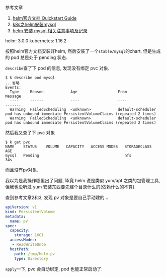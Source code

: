 
参考文章

1. [helm官方文档 Quickstart Guide](https://helm.sh/docs/intro/quickstart/)
2. [k8s之helm安装mysql](https://blog.csdn.net/eyeofeagle/article/details/102703065)
3. [helm 安装 mysql 相关注意事项及记录](https://blog.csdn.net/gs80140/article/details/93471482)

helm: 3.0.0
kubernetes: 1.16.2

按照helm官方文档安装好helm, 然后安装了一个`stable/mysql`的chart, 但是生成的 pod 总是处于 pending 状态. 

`describe`查了下 pod 的信息, 发现没有绑定 pvc 对象.

```
$ k describe pod mysql
...省略
Events:
  Type     Reason            Age                  From                    Message
  ----     ------            ----                 ----                    -------
  Warning  FailedScheduling  <unknown>            default-scheduler       pod has unbound immediate PersistentVolumeClaims (repeated 2 times)
  Warning  FailedScheduling  <unknown>            default-scheduler       pod has unbound immediate PersistentVolumeClaims (repeated 2 times)
```

然后我又查了下 pvc 对象

```
$ k get pvc
NAME    STATUS    VOLUME   CAPACITY   ACCESS MODES   STORAGECLASS   AGE
mysql   Pending                                      nfs            34s
```

而且没有pv对象.

我以为是我操作哪里出了问题, 毕竟 helm 说是类似 yum/apt 之类的包管理工具, 但我也没听过 yum 安装东西要先建个目录什么的(依赖什么的不算).

查到参考文章2和3, 发现 pv 对象是要自己手动建的...

```yaml
apiVersion: v1
kind: PersistentVolume
metadata:
  name: pv
spec:
  capacity:
    storage: 16Gi
  accessModes:
   - ReadWriteOnce
  hostPath:
    path: /tmp/helm-pv
    type: Directory

```

`apply`一下, pvc 会自动绑定, pod 也能正常启动了.
